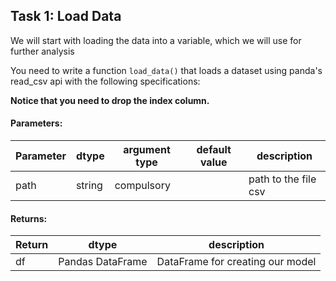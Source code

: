 ## Task 1: Load Data

We will start with loading the data into a variable, which we will use for further analysis

You need to write a function `load_data()` that loads a dataset using panda's read_csv api with the following specifications:

**Notice that you need to drop the index column.**

#### Parameters:

| Parameter | dtype | argument type | default value | description |
| --- | --- | --- | --- | --- |
| path | string | compulsory |  | path to the file csv |


#### Returns:

| Return | dtype | description |
| --- | --- | --- |
| df | Pandas DataFrame | DataFrame for creating our model |
